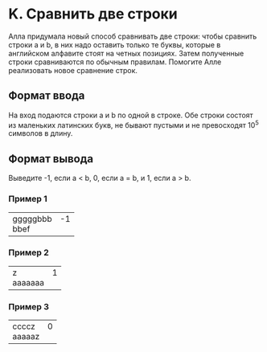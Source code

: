 # K. Сравнить две строки

Алла придумала новый способ сравнивать две строки: чтобы сравнить строки a и b, в них надо оставить только те буквы, 
которые в английском алфавите стоят на четных позициях. Затем полученные строки сравниваются по обычным правилам. 
Помогите Алле реализовать новое сравнение строк.

## Формат ввода

На вход подаются строки a и b по одной в строке. Обе строки состоят из маленьких латинских букв, не бывают пустыми и 
не превосходят 10<sup>5</sup> символов в длину.

## Формат вывода

Выведите -1, если a < b, 0, если a = b, и 1, если a > b.

### Пример 1

<table><tr>
<td>
gggggbbb<br>
bbef
</td>
<td>
-1<br>
<br>
</td>
</tr></table>

### Пример 2

<table><tr>
<td>
z<br>
aaaaaaa
</td>
<td>
1<br>
<br>
</td>
</tr></table>

### Пример 3

<table><tr>
<td>
ccccz<br>
aaaaaz
</td>
<td>
0<br>
<br>
</td>
</tr></table>